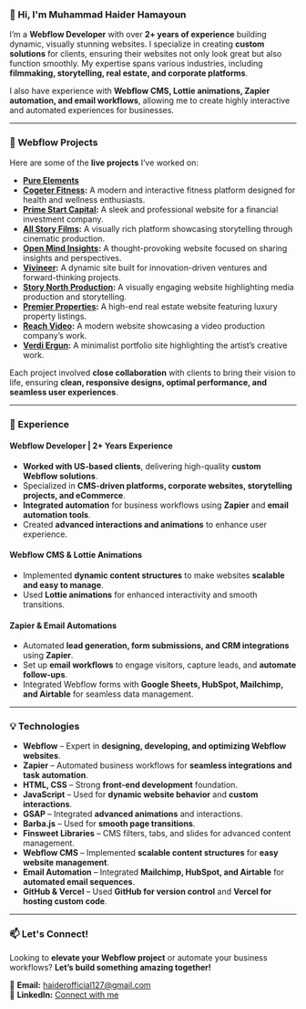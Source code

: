 ### 👋 Hi, I'm Muhammad Haider Hamayoun  

I’m a **Webflow Developer** with over **2+ years of experience** building dynamic, visually stunning websites. I specialize in creating **custom solutions** for clients, ensuring their websites not only look great but also function smoothly. My expertise spans various industries, including **filmmaking, storytelling, real estate, and corporate platforms**.  

I also have experience with **Webflow CMS, Lottie animations, Zapier automation, and email workflows**, allowing me to create highly interactive and automated experiences for businesses.  

---

### 🚀 Webflow Projects  

Here are some of the **live projects** I’ve worked on:  

- **[Pure Elements](http://petech-site.webflow.io/)**
- **[Cogeter Fitness](https://fitness.cogeter.com/):** A modern and interactive fitness platform designed for health and wellness enthusiasts.  
- **[Prime Start Capital](https://www.primestart.capital/):** A sleek and professional website for a financial investment company.  
- **[All Story Films](https://www.allstoryfilms.com/):** A visually rich platform showcasing storytelling through cinematic production.  
- **[Open Mind Insights](https://www.tntopemind.org/):** A thought-provoking website focused on sharing insights and perspectives.  
- **[Vivineer](https://www.vivineer.com/):** A dynamic site built for innovation-driven ventures and forward-thinking projects.  
- **[Story North Production](https://storynorthproductions.com/):** A visually engaging website highlighting media production and storytelling.  
- **[Premier Properties](https://www.premierproperties.ae/):** A high-end real estate website featuring luxury property listings.  
- **[Reach Video](https://reachvideo.co.uk/):** A modern website showcasing a video production company’s work.  
- **[Verdi Ergun](https://verdi-erul-ergun.webflow.io/):** A minimalist portfolio site highlighting the artist’s creative work.

Each project involved **close collaboration** with clients to bring their vision to life, ensuring **clean, responsive designs, optimal performance, and seamless user experiences**.  

---

### 💼 Experience  

#### **Webflow Developer | 2+ Years Experience**  
- **Worked with US-based clients**, delivering high-quality **custom Webflow solutions**.  
- Specialized in **CMS-driven platforms, corporate websites, storytelling projects, and eCommerce**.  
- **Integrated automation** for business workflows using **Zapier** and **email automation tools**.  
- Created **advanced interactions and animations** to enhance user experience.  

#### **Webflow CMS & Lottie Animations**  
- Implemented **dynamic content structures** to make websites **scalable and easy to manage**.  
- Used **Lottie animations** for enhanced interactivity and smooth transitions.  

#### **Zapier & Email Automations**  
- Automated **lead generation, form submissions, and CRM integrations** using **Zapier**.  
- Set up **email workflows** to engage visitors, capture leads, and **automate follow-ups**.  
- Integrated Webflow forms with **Google Sheets, HubSpot, Mailchimp, and Airtable** for seamless data management.  

---

### 💡 Technologies  

- **Webflow** – Expert in **designing, developing, and optimizing Webflow websites**.  
- **Zapier** – Automated business workflows for **seamless integrations and task automation**.  
- **HTML, CSS** – Strong **front-end development** foundation.  
- **JavaScript** – Used for **dynamic website behavior** and **custom interactions**.  
- **GSAP** – Integrated **advanced animations** and interactions.  
- **Barba.js** – Used for **smooth page transitions**.  
- **Finsweet Libraries** – CMS filters, tabs, and slides for advanced content management.  
- **Webflow CMS** – Implemented **scalable content structures** for **easy website management**.  
- **Email Automation** – Integrated **Mailchimp, HubSpot, and Airtable** for **automated email sequences**.  
- **GitHub & Vercel** – Used **GitHub for version control** and **Vercel for hosting custom code**.  

---

### 📫 Let's Connect!  

Looking to **elevate your Webflow project** or automate your business workflows? **Let’s build something amazing together!**  

📩 **Email:** [haiderofficial127@gmail.com](mailto:haiderofficial127@gmail.com)  
💼 **LinkedIn:** [Connect with me](https://www.linkedin.com/in/haiderhamayoun/)  
